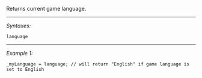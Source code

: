 Returns current game language.


---
*Syntaxes:*

`language`

---
*Example 1:*

```sqf
_myLanguage = language; // will return "English" if game language is set to English
```
